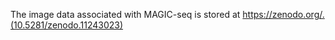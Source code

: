 
The image data associated with MAGIC-seq is stored at https://zenodo.org/.(10.5281/zenodo.11243023)
